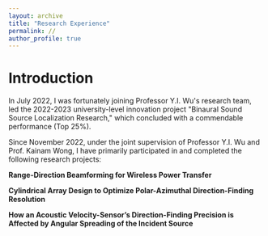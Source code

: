 ```yaml
---
layout: archive
title: "Research Experience"
permalink: //
author_profile: true
---
```



# Introduction

In July 2022, I was fortunately joining Professor Y.I. Wu's research team, led the 2022-2023 university-level innovation project "Binaural Sound Source Localization Research," which concluded with a commendable performance (Top 25%).

Since November 2022, under the joint supervision of Professor Y.I. Wu and Prof. Kainam Wong, I have primarily participated in and completed the following research projects:

**Range-Direction Beamforming for Wireless Power Transfer**

**Cylindrical Array Design to Optimize Polar-Azimuthal Direction-Finding Resolution**

**How an Acoustic Velocity-Sensor’s Direction-Finding Precision is Affected by Angular Spreading of the Incident Source**


